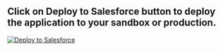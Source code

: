 <h2>Click on Deploy to Salesforce button to deploy the application to your sandbox or production.</h2>


<a href="https://githubsfdeploy.herokuapp.com?owner=thatherahere&repo=Capgemini-Tech-Challenge-2018">
  <img alt="Deploy to Salesforce"
       src="https://raw.githubusercontent.com/afawcett/githubsfdeploy/master/deploy.png">
</a>
